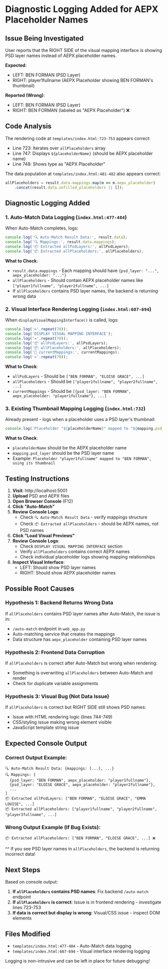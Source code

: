 # Diagnostic Logging Added for AEPX Placeholder Names

## Issue Being Investigated

User reports that the RIGHT SIDE of the visual mapping interface is showing PSD layer names instead of AEPX placeholder names.

**Expected**:
- LEFT: BEN FORMAN (PSD Layer)
- RIGHT: player1fullname (AEPX Placeholder showing BEN FORMAN's thumbnail)

**Reported (Wrong)**:
- LEFT: BEN FORMAN (PSD Layer)
- RIGHT: BEN FORMAN (labeled as "AEPX Placeholder") ❌

## Code Analysis

The rendering code at `templates/index.html:723-753` appears correct:
- Line 723: Iterates over `allPlaceholders` array
- Line 747: Displays `${placeholderName}` (should be AEPX placeholder name)
- Line 748: Shows type as "AEPX Placeholder"

The data population at `templates/index.html:481-482` also appears correct:
```javascript
allPlaceholders = result.data.mappings.map(m => m.aepx_placeholder)
    .concat(result.data.unfilled_placeholders || []);
```

## Diagnostic Logging Added

### 1. Auto-Match Data Logging (`index.html:477-484`)

When Auto-Match completes, logs:
```javascript
console.log('🔍 Auto-Match Result Data:', result.data);
console.log('🔍 Mappings:', result.data.mappings);
console.log('📦 Extracted allPsdLayers:', allPsdLayers);
console.log('📦 Extracted allPlaceholders:', allPlaceholders);
```

**What to Check**:
- `result.data.mappings` - Each mapping should have `{psd_layer: "...", aepx_placeholder: "..."}`
- `allPlaceholders` - Should contain AEPX placeholder names like `["player1fullname", "player2fullname", ...]`
- If `allPlaceholders` contains PSD layer names, the backend is returning wrong data

### 2. Visual Interface Rendering Logging (`index.html:687-694`)

When `displayVisualMappingInterface()` is called, logs:
```javascript
console.log('='.repeat(70));
console.log('DISPLAY VISUAL MAPPING INTERFACE');
console.log('='.repeat(70));
console.log('📦 allPsdLayers:', allPsdLayers);
console.log('📦 allPlaceholders:', allPlaceholders);
console.log('🔗 currentMappings:', currentMappings);
console.log('='.repeat(70));
```

**What to Check**:
- `allPsdLayers` - Should be `["BEN FORMAN", "ELOISE GRACE", ...]`
- `allPlaceholders` - Should be `["player1fullname", "player2fullname", ...]`
- `currentMappings` - Should be `[{psd_layer: "BEN FORMAN", aepx_placeholder: "player1fullname"}, ...]`

### 3. Existing Thumbnail Mapping Logging (`index.html:732`)

Already present - logs when a placeholder uses a PSD layer's thumbnail:
```javascript
console.log(`Placeholder "${placeholderName}" mapped to "${mapping.psd_layer}", using its thumbnail`);
```

**What to Check**:
- `placeholderName` should be the AEPX placeholder name
- `mapping.psd_layer` should be the PSD layer name
- Example: `Placeholder "player1fullname" mapped to "BEN FORMAN", using its thumbnail`

## Testing Instructions

1. **Visit**: http://localhost:5001
2. **Upload** PSD and AEPX files
3. **Open Browser Console** (F12)
4. **Click "Auto-Match"**
5. **Review Console Logs**:
   - Check `🔍 Auto-Match Result Data` - verify mappings structure
   - Check `📦 Extracted allPlaceholders` - should be AEPX names, not PSD names
6. **Click "Load Visual Previews"**
7. **Review Console Logs**:
   - Check `DISPLAY VISUAL MAPPING INTERFACE` section
   - Verify `allPlaceholders` contains correct AEPX names
   - Check individual placeholder logs showing mapping relationships
8. **Inspect Visual Interface**:
   - LEFT: Should show PSD layer names
   - RIGHT: Should show AEPX placeholder names

## Possible Root Causes

### Hypothesis 1: Backend Returns Wrong Data
If `allPlaceholders` contains PSD layer names after Auto-Match, the issue is in:
- `/auto-match` endpoint in `web_app.py`
- Auto-matching service that creates the mappings
- Data structure has `aepx_placeholder` containing PSD layer names

### Hypothesis 2: Frontend Data Corruption
If `allPlaceholders` is correct after Auto-Match but wrong when rendering:
- Something is overwriting `allPlaceholders` between Auto-Match and render
- Check for duplicate variable assignments

### Hypothesis 3: Visual Bug (Not Data Issue)
If `allPlaceholders` is correct but RIGHT SIDE still shows PSD names:
- Issue with HTML rendering logic (lines 744-749)
- CSS/styling issue making wrong element visible
- JavaScript template string issue

## Expected Console Output

### Correct Output Example:
```
🔍 Auto-Match Result Data: {mappings: [...], ...}
🔍 Mappings: [
  {psd_layer: "BEN FORMAN", aepx_placeholder: "player1fullname"},
  {psd_layer: "ELOISE GRACE", aepx_placeholder: "player2fullname"},
  ...
]
📦 Extracted allPsdLayers: ["BEN FORMAN", "ELOISE GRACE", "EMMA LOUISE", ...]
📦 Extracted allPlaceholders: ["player1fullname", "player2fullname", "player3fullname", ...]
```

### Wrong Output Example (If Bug Exists):
```
📦 Extracted allPlaceholders: ["BEN FORMAN", "ELOISE GRACE", ...] ❌
```
^^ If you see PSD layer names in `allPlaceholders`, the backend is returning incorrect data!

## Next Steps

Based on console output:
1. **If `allPlaceholders` contains PSD names**: Fix backend `/auto-match` endpoint
2. **If `allPlaceholders` is correct**: Issue is in frontend rendering - investigate lines 723-753
3. **If data is correct but display is wrong**: Visual/CSS issue - inspect DOM elements

## Files Modified

- `templates/index.html:477-484` - Auto-Match data logging
- `templates/index.html:687-694` - Visual interface rendering logging

Logging is non-intrusive and can be left in place for future debugging!
